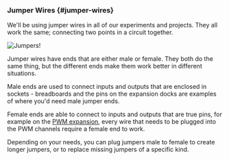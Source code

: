 ### Jumper Wires {#jumper-wires}

We'll be using jumper wires in all of our experiments and projects. They all work the same; connecting two points in a circuit together.

<!-- // DONE: IMAGE: showing several different jumper wires -->
![Jumpers!](https://raw.githubusercontent.com/OnionIoT/Onion-Docs/master/Omega2/Kit-Guides/img/shared-jumper-wires.jpg)

Jumper wires have ends that are either male or female. They both do the same thing, but the different ends make them work better in different situations. 

Male ends are used to connect inputs and outputs that are enclosed in sockets - breadboards and the pins on the expansion docks are examples of where you'd need male jumper ends.

Female ends are able to connect to inputs and outputs that are true pins, for example on the [PWM expansion](#pwm-expansion), every wire that needs to be plugged into the PWM channels require a female end to work.

Depending on your needs, you can plug jumpers male to female to create longer jumpers, or to replace missing jumpers of a specific kind.


